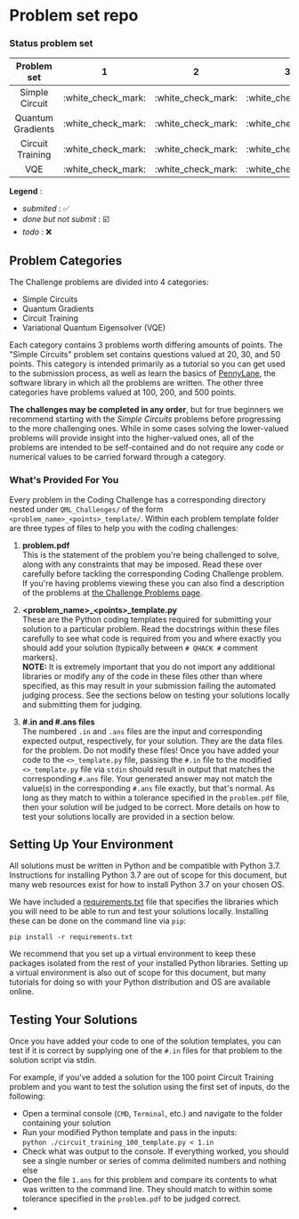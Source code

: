 # Problem set repo
### Status problem set
<table>
	<thead>
		<tr>
			<th align="center">Problem set</th>
			<th align="center">1</th>
			<th align="center">2</th>
			<th align="center">3</th>
		</tr>
	</thead>
	<tbody>
		<tr>
			<td align="center">Simple Circuit</td>
			<td align="center">:white_check_mark:</td>
			<td align="center">:white_check_mark:</td>
			<td align="center">:white_check_mark:</td>
		</tr>
		<tr>
			<td align="center">Quantum Gradients</td>
			<td align="center">:white_check_mark:</td>
			<td align="center">:white_check_mark:</td>
			<td align="center">:white_check_mark:</td>
		</tr>
		<tr>
			<td align="center">Circuit Training</td>
			<td align="center">:white_check_mark:</td>
			<td align="center">:white_check_mark:</td>
			<td align="center">:white_check_mark:</td>
		</tr>
		<tr>
			<td align="center">VQE</td>
			<td align="center">:white_check_mark:</td>
			<td align="center">:white_check_mark:</td>
			<td align="center">:white_check_mark:</td>
		</tr>
	</tbody>
</table>

**Legend** :
- *submited* : :white_check_mark:
- *done but not submit* : :ballot_box_with_check:
- *todo* : :x:

## Problem Categories<a name="categories" />

The Challenge problems are divided into 4 categories: 

- Simple Circuits
- Quantum Gradients
- Circuit Training
- Variational Quantum Eigensolver (VQE)

Each category contains 3 problems worth differing amounts of points. The "Simple Circuits" problem set contains questions valued at 20, 30, and 50 points. This category is intended primarily as a tutorial so you can get used to the submission process, as well as learn the basics of [PennyLane](https://pennylane.ai), the software library in which all the problems are written. The other three categories have problems valued at 100, 200, and 500 points. 

**The challenges may be completed in any order**, but for true beginners we recommend starting with the *Simple Circuits* problems before progressing to the more challenging ones. While in some cases solving the lower-valued problems will provide insight into the higher-valued ones, all of the problems are intended to be self-contained and do not require any code or numerical values to be carried forward through a category.

### What's Provided For You<a name="provided" />

Every problem in the Coding Challenge has a corresponding directory nested under `QML_Challenges/` of the form `<problem_name>_<points>_template/`. Within each problem template folder are three types of files to help you with the coding challenges:  

1. **problem.pdf**  
	This is the statement of the problem you're being challenged to solve, along with any constraints that may be imposed. Read these over carefully before tackling the corresponding Coding Challenge problem. If you're having problems viewing these you can also find a description of the problems at [the Challenge Problems page](https://challenge.qhack.ai/public/problems).

2. **\<problem_name\>_\<points\>_template.py**  
	These are the Python coding templates required for submitting your solution to a particular problem. Read the docstrings within these files carefully to see what code is required from you and where exactly you should add your solution (typically between `# QHACK #` comment markers).   
	**NOTE:** It is extremely important that you do not import any additional libraries or modify any of the code in these files other than where specified, as this may result in your submission failing the automated judging process. See the sections below on testing your solutions locally and submitting them for judging.   
3. **\#.in and \#.ans files**  
	The numbered `.in` and `.ans` files are the input and corresponding expected output, respectively, for your solution. They are the data files for the problem. Do not modify these files! Once you have added your code to the `<>_template.py` file, passing the `#.in` file to the modified `<>_template.py` file via `stdin` should result in output that matches the corresponding `#.ans` file. Your generated answer may not match the value(s) in the corresponding `#.ans` file exactly, but that's normal. As long as they match to within a tolerance specified in the `problem.pdf` file, then your solution will be judged to be correct. More details on how to test your solutions locally are provided in a section below.

## Setting Up Your Environment<a name="setup" />

All solutions must be written in Python and be compatible with Python 3.7. Instructions for installing Python 3.7 are out of scope for this document, but many web resources exist for how to install Python 3.7 on your chosen OS.

We have included a [requirements.txt](https://github.com/XanaduAI/QHack/blob/main/QML_Challenges/requirements.txt) file that specifies the libraries which you will need to be able to run and test your solutions locally. Installing these can be done on the command line via `pip`:  

```console
pip install -r requirements.txt
```  

We recommend that you set up a virtual environment to keep these packages isolated from the rest of your installed Python libraries. Setting up a virtual environment is also out of scope for this document, but many tutorials for doing so with your Python distribution and OS are available online. 

## Testing Your Solutions<a name="testing" />

Once you have added your code to one of the solution templates, you can test if it is correct by supplying one of the `#.in` files for that problem to the solution script via stdin. 

For example, if you've added a solution for the 100 point Circuit Training problem and you want to test the solution using the first set of inputs, do the following:
 * Open a terminal console (`CMD`, `Terminal`, etc.) and navigate to the folder containing your solution
 * Run your modified Python template and pass in the inputs:  
`python ./circuit_training_100_template.py < 1.in`
 * Check what was output to the console. If everything worked, you should see a single number or series of comma delimited numbers and nothing else
 * Open the file `1.ans` for this problem and compare its contents to what was written to the command line. They should match to within some tolerance specified in the `problem.pdf` to be judged correct.
 * 
